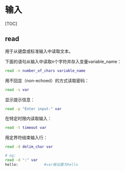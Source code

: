 # 输入

[TOC]

## read

用于从键盘或标准输入中读取文本。

下面的语句从输入中读取n个字符并存入变量variable_name：

```bash
read -n number_of_chars variable_name
```


用不回显（non-echoed）的方式读取密码：

```bash
read -s var
```

显示提示信息：

```bash
read -p "Enter input:" var
```

在特定时限内读取输入：

```bash
read -t timeout var
```

用定界符结束输入行：

```bash
read -d delim_char var

# eg:
read -d ":" var
hello:            #var被设置为hello
```


